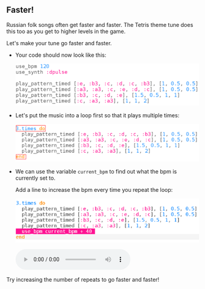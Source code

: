 ## Faster!

Russian folk songs often get faster and faster. The Tetris theme tune does this too as you get to higher levels in the game.

Let's make your tune go faster and faster.

+ Your code should now look like this:
    
    ![screenshot](images/tetris-part1.png)

+ Let's put the music into a loop first so that it plays multiple times:
    
    ![captura de tela](images/tetris-times.png)

+ We can use the variable `current_bpm` to find out what the bpm is currently set to.
    
    Add a line to increase the bpm every time you repeat the loop:
    
    ![screenshot](images/tetris-bpm.png)
    
    <div id="audio-preview" class="pdf-hidden">
      <audio controls preload> <source src="resources/tetris-2.mp3" type="audio/mpeg"> Your browser does not support the <code>audio</code> element. </audio>
    </div>

Try increasing the number of repeats to go faster and faster!